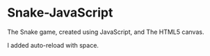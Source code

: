 # Snake-JavaScript

The Snake game, created using JavaScript, and The HTML5 canvas.

I added auto-reload with space.
